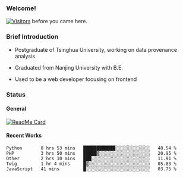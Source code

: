 ### Welcome!

[![Visitors](https://visitor-badge.laobi.icu/badge?page_id=HermitSun.HermitSun)]() before you came here.

### Brief Introduction

- Postgraduate of Tsinghua University, working on data provenance analysis

- Graduated from Nanjing University with B.E.

- Used to be a web developer focusing on frontend

### Status

#### General

[![ReadMe Card](https://github-readme-stats.hermitsun.vercel.app/api?username=HermitSun&count_private=true&show_icons=true)]()

#### Recent Works

<!--START_SECTION:waka-->
```text
Python       8 hrs 53 mins   ████████████░░░░░░░░░░░░░   48.54 % 
PHP          3 hrs 50 mins   █████▒░░░░░░░░░░░░░░░░░░░   20.95 % 
Other        2 hrs 10 mins   ███░░░░░░░░░░░░░░░░░░░░░░   11.91 % 
Twig         1 hr 4 mins     █▒░░░░░░░░░░░░░░░░░░░░░░░   05.83 % 
JavaScript   41 mins         █░░░░░░░░░░░░░░░░░░░░░░░░   03.75 % 
```
<!--END_SECTION:waka-->
